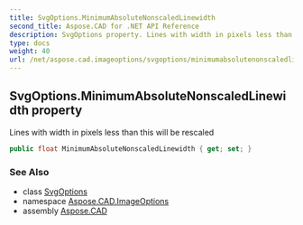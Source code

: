 ```yaml
---
title: SvgOptions.MinimumAbsoluteNonscaledLinewidth
second_title: Aspose.CAD for .NET API Reference
description: SvgOptions property. Lines with width in pixels less than this will be rescaled
type: docs
weight: 40
url: /net/aspose.cad.imageoptions/svgoptions/minimumabsolutenonscaledlinewidth/
---
```

## SvgOptions.MinimumAbsoluteNonscaledLinewidth property

Lines with width in pixels less than this will be rescaled

```csharp
public float MinimumAbsoluteNonscaledLinewidth { get; set; }
```

### See Also

* class [SvgOptions](../)
* namespace [Aspose.CAD.ImageOptions](../../svgoptions/)
* assembly [Aspose.CAD](../../../)


